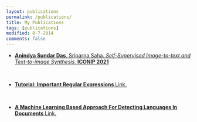 ```yaml
---
layout: publications
permalink: /publications/
title: My Publications
tags: [publications]
modified: 8-7-2014
comments: false
---
```


<section>

    
  
  <p align="center">
    </p>
  <div style="text-align:left"><ul><li><u><b>Anindya Sundar Das</b><u>, Sriparna Saha. <i>Self-Supervised Image-to-text and Text-to-image Synthesis</i>. <b>ICONIP 2021</b> </li>
 
</ul> </div>

<br>

<p align="center">
    </p>
  <div style="text-align:left"><ul><li><strong>Tutorial: Important Regular Expressions </strong><a href=""> </a> <a href="https://medium.com/@anindyasdas/important-regular-expressions-def051aa7425?sk=6db3da75aae83586c0b252b955c6a8e3">Link</a>. </li>
 
</ul> </div>

<br>

<p align="center">
    </p>
  <div style="text-align:left"><ul><li><strong>A Machine Learning Based Approach For Detecting Languages In Documents </strong><a href=""> </a> <a href="https://medium.com/@anindyasdas/a-machine-learning-based-approach-for-detecting-languages-in-documents-8145350f08f9?sk=7ff825c48a69bb8b4f1518f7daf41cad">Link</a>. </li>
 
</ul> </div>


</section>



